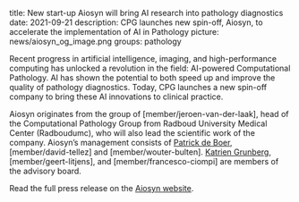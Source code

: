 title: New start-up Aiosyn will bring AI research into pathology diagnostics
date: 2021-09-21
description: CPG launches new spin-off, Aiosyn, to accelerate the implementation of AI in Pathology
picture: news/aiosyn_og_image.png
groups: pathology

Recent progress in artificial intelligence, imaging, and high-performance computing has unlocked a revolution in the field: AI-powered Computational Pathology. AI has shown the potential to both speed up and improve the quality of pathology diagnostics. Today, CPG launches a new spin-off company to bring these AI innovations to clinical practice. 

Aiosyn originates from the group of [member/jeroen-van-der-laak], head of the Computational Pathology Group from Radboud University Medical Center (Radboudumc), who will also lead the scientific work of the company. Aiosyn’s management consists of [Patrick de Boer](https://www.linkedin.com/in/patrickdeboer/), [member/david-tellez] and [member/wouter-bulten]. [Katrien Grunberg](https://www.radboudumc.nl/personen/katrien-grunberg), [member/geert-litjens], and [member/francesco-ciompi] are members of the advisory board.

Read the full press release on the [Aiosyn website](https://www.aiosyn.com/news/new-startup-aiosyn-press-release/).
